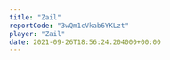 ```yaml
---
title: "Zail"
reportCode: "3wQm1cVkab6YKLzt"
player: "Zail"
date: 2021-09-26T18:56:24.204000+00:00
---
```

